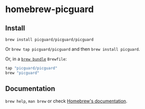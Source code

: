 # homebrew-picguard

## Install

`brew install picguard/picguard/picguard`

Or `brew tap picguard/picguard` and then `brew install picguard`.

Or, in a [`brew bundle`](https://github.com/Homebrew/homebrew-bundle) `Brewfile`:

```ruby
tap "picguard/picguard"
brew "picguard"
```

## Documentation

`brew help`, `man brew` or check [Homebrew's documentation](https://docs.brew.sh).
